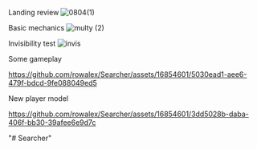 Landing review 
![0804(1)](https://github.com/rowalex/Searcher/assets/16854601/5489ae1b-f67a-467a-92a9-99ffc74e868d)

Basic mechanics
![multy (2)](https://github.com/rowalex/Searcher/assets/16854601/e2a46889-e6aa-48bf-964c-705a78e7d9ab)

Invisibility test
![invis](https://github.com/rowalex/Searcher/assets/16854601/248b8be7-8c5c-4132-982c-b5aed9ffde52)

Some gameplay


https://github.com/rowalex/Searcher/assets/16854601/5030ead1-aee6-479f-bdcd-9fe088049ed5


New player model


https://github.com/rowalex/Searcher/assets/16854601/3dd5028b-daba-406f-bb30-39afee6e9d7c


"# Searcher" 
